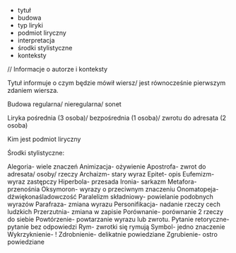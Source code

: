 - tytuł
- budowa
- typ liryki
- podmiot liryczny
- interpretacja
- środki stylistyczne
- konteksty

// Informacje o autorze i konteksty

Tytuł informuje o czym będzie mówił wiersz/ jest równocześnie pierwszym zdaniem wiersza.

Budowa regularna/ nieregularna/ sonet 

Liryka pośrednia (3 osoba)/ bezpośrednia (1 osoba)/ zwrotu do adresata (2 osoba)

Kim jest podmiot liryczny 

Środki stylistyczne:

Alegoria- wiele znaczeń
Animizacja- ożywienie
Apostrofa- zwrot do adresata/ osoby/ rzeczy
Archaizm- stary wyraz
Epitet- opis
Eufemizm- wyraz zastępczy
Hiperbola- przesada
Ironia- sarkazm 
Metafora- przenośnia 
Oksymoron- wyrazy o przeciwnym znaczeniu
Onomatopeja- dźwiękonaśladowczość
Paralelizm składniowy- powielanie podobnych wyrazów 
Parafraza- zmiana wyrazu
Personifikacja- nadanie rzeczy cech ludzkich
Przerzutnia- zmiana w zapisie
Porównanie- porównanie 2 rzeczy do siebie
Powtórzenie- powtarzanie wyrazu lub zwrotu.
Pytanie retoryczne- pytanie bez odpowiedzi
Rym- zwrotki się rymują
Symbol- jedno znaczenie
Wykrzyknienie- !
Zdrobnienie- delikatnie powiedziane
Zgrubienie- ostro powiedziane 
